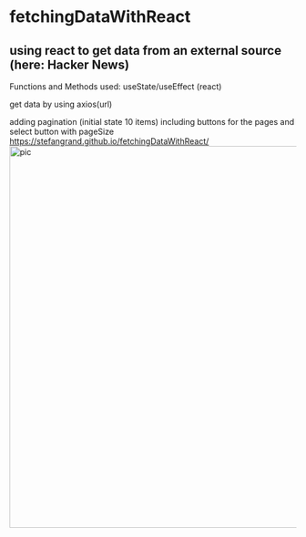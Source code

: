 # fetchingDataWithReact
## using react to get data from an external source (here: Hacker News)

Functions and Methods used:
useState/useEffect (react)

get data by using axios(url)

adding pagination (initial state 10 items)
including buttons for the pages
and select button with pageSize
https://stefangrand.github.io/fetchingDataWithReact/
<img width="670" alt="pic" src="https://user-images.githubusercontent.com/78565249/121394119-4f9aa180-c951-11eb-911c-60a3fcced8c0.PNG">
